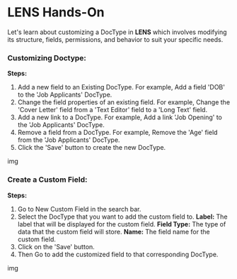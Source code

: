 # **LENS Hands-On**

Let's learn about customizing a DocType in **LENS** which involves modifying its structure, fields, permissions, and behavior to suit your specific needs.

### Customizing Doctype:
**Steps:**

1. Add a new field to an Existing DocType. For example, Add a field 'DOB' to the 'Job Applicants' DocType.
2. Change the field properties of an existing field. For example, Change the 'Cover Letter' field from a 'Text Editor' field to a 'Long Text' field.
3. Add a new link to a DocType. For example, Add a link 'Job Opening' to the 'Job Applicants' DocType.
4. Remove a field from a DocType. For example, Remove the 'Age' field from the 'Job Applicants' DocType.
5. Click the 'Save' button to create the new DocType.

img

### Create a Custom Field:
**Steps:**

1. Go to New Custom Field in the search bar.
2. Select the DocType that you want to add the custom field to.
**Label:**  The label that will be displayed for the custom field.
**Field Type:**  The type of data that the custom field will store.
**Name:**  The field name for the custom field.
3. Click on the 'Save' button.
4. Then Go to add the customized field to that corresponding DocType.

img



<!--stackedit_data:
eyJoaXN0b3J5IjpbMzA1MjEwNDU4LC0zMDEwODk4OTUsMTcwMj
I3MjYyMF19
-->